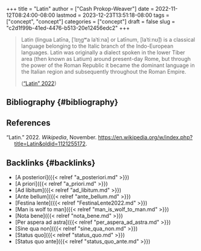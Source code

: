 +++
title = "Latin"
author = ["Cash Prokop-Weaver"]
date = 2022-11-12T08:24:00-08:00
lastmod = 2023-12-23T13:51:18-08:00
tags = ["concept", "concept"]
categories = ["concept"]
draft = false
slug = "c2d1f99b-41ed-4476-b513-20e12456edc2"
+++

> Latin (lingua Latīna, [ˈlɪŋɡʷa laˈtiːna] or Latīnum, [laˈtiːnʊ̃]) is a classical language belonging to the Italic branch of the Indo-European languages. Latin was originally a dialect spoken in the lower Tiber area (then known as Latium) around present-day Rome, but through the power of the Roman Republic it became the dominant language in the Italian region and subsequently throughout the Roman Empire.
>
> (<a href="#citeproc_bib_item_1">“Latin” 2022</a>)


## Bibliography {#bibliography}

## References

<style>.csl-entry{text-indent: -1.5em; margin-left: 1.5em;}</style><div class="csl-bib-body">
  <div class="csl-entry"><a id="citeproc_bib_item_1"></a>“Latin.” 2022. <i>Wikipedia</i>, November. <a href="https://en.wikipedia.org/w/index.php?title=Latin&oldid=1121255172">https://en.wikipedia.org/w/index.php?title=Latin&#38;oldid=1121255172</a>.</div>
</div>



## Backlinks {#backlinks}

-   [A posteriori]({{< relref "a_posteriori.md" >}})
-   [A priori]({{< relref "a_priori.md" >}})
-   [Ad libitum]({{< relref "ad_libitum.md" >}})
-   [Ante bellum]({{< relref "ante_bellum.md" >}})
-   [Festina lente]({{< relref "FestinaLente2022.md" >}})
-   [Man is wolf to man]({{< relref "man_is_wolf_to_man.md" >}})
-   [Nota bene]({{< relref "nota_bene.md" >}})
-   [Per aspera ad astra]({{< relref "per_aspera_ad_astra.md" >}})
-   [Sine qua non]({{< relref "sine_qua_non.md" >}})
-   [Status quo]({{< relref "status_quo.md" >}})
-   [Status quo ante]({{< relref "status_quo_ante.md" >}})
